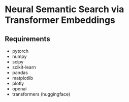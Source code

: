 # Neural Semantic Search via Transformer Embeddings

## Requirements
- pytorch
- numpy
- scipy
- scikit-learn
- pandas
- matplotlib
- plotly
- openai
- transformers (huggingface)
